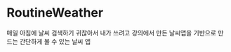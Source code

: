 # RoutineWeather
매일 아침에 날씨 검색하기 귀찮아서 내가 쓰려고 강의에서 만든 날씨앱을 기반으로 만드는 간단하게 볼 수 있는 날씨 앱
<p align="center><img width="425" alt="스크린샷 2023-06-14 오후 2 57 05" src="https://github.com/Park-minseong/RoutineWeather/assets/106923131/31c23d4b-661a-4336-9501-8ac4374445e0">
</p>
